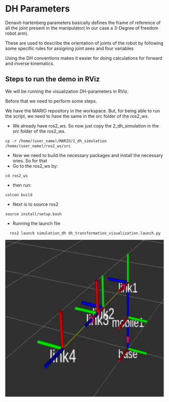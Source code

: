 # DH Parameters
Denavit-hartenberg parameters basically defines the frame of reference of all the joint present in the manipulator( In our case a 3-Degree of freedom robot arm).

These are used to describe the orientation of joints of the robot by following some specific rules for assigning joint axes and four variables



Using the DH conventions makes it easier for doing calculations for forward and inverse kinematics.


## Steps to run the demo in RViz 
We will be running the visualization DH-parameters in RViz.

Before that we need to perform some steps.

We have the MARIO repository in the workspace. But, for being able to run the script, we need to have the same in the src folder of the ros2_ws.
* We already have ros2_ws. So now just copy the 2_dh_simulation in the src folder of the ros2_ws. 
```
cp -r /home/(user_name)/MARIO/2_dh_simulation /home/(user_name)/ros2_ws/src
``` 



* Now we need to build the necessary packages and install the necessary ones. So for that
* Go to the ros2_ws by: 
```
cd ros2_ws
```
* then run: 
```
colcon build
```
* Next is to source ros2 

```
source install/setup.bash
```

*  Running the launch file
```
  ros2 launch simulation_dh dh_transformation_visualization.launch.py    
```


<p align="center"><img src="assets/DH_Simulation_Visulization.gif" width="800" height="500"></p>